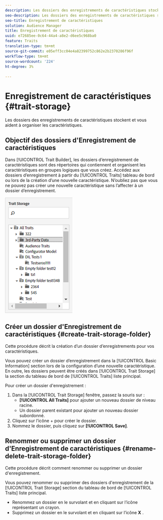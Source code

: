 ```yaml
---
description: Les dossiers des enregistrements de caractéristiques stockent et vous aident à organiser les caractéristiques.
seo-description: Les dossiers des enregistrements de caractéristiques stockent et vous aident à organiser les caractéristiques.
seo-title: Enregistrement de caractéristiques
solution: Audience Manager
title: Enregistrement de caractéristiques
uuid: e72685ee-0c64-44a4-a8e2-d6ee5c968ba0
feature: Traits
translation-type: tm+mt
source-git-commit: e05eff3cc04e4a82399752c862e2b2370286f96f
workflow-type: tm+mt
source-wordcount: '224'
ht-degree: 3%

---
```



# Enregistrement de caractéristiques {#trait-storage}

Les dossiers des enregistrements de caractéristiques stockent et vous aident à organiser les caractéristiques.

<!-- c_tb_storage.xml -->

## Objectif des dossiers d&#39;Enregistrement de caractéristiques

Dans [!UICONTROL Trait Builder], les dossiers d’enregistrement de caractéristiques sont des répertoires qui contiennent et organisent les caractéristiques en groupes logiques que vous créez. Accédez aux dossiers d’enregistrement à partir du [!UICONTROL Traits] tableau de bord ou lors de la création d’une nouvelle caractéristique. N’oubliez pas que vous ne pouvez pas créer une nouvelle caractéristique sans l’affecter à un dossier d’enregistrement.

![](assets/tb_storage.png)

## Créer un dossier d&#39;Enregistrement de caractéristiques {#create-trait-storage-folder}

Cette procédure décrit la création d’un dossier d’enregistrements pour vos caractéristiques.

<!-- t_tb_create_storage.xml -->

Vous pouvez créer un dossier d’enregistrement dans la [!UICONTROL Basic Information] section lors de la configuration d’une nouvelle caractéristique. En outre, les dossiers peuvent être créés dans [!UICONTROL Trait Storage] la section du tableau de bord de [!UICONTROL Traits] liste principal.

Pour créer un dossier d&#39;enregistrement :

1. Dans la [!UICONTROL Trait Storage] fenêtre, passez la souris sur :
   * **[!UICONTROL All Traits]** pour ajouter un nouveau dossier de niveau racine.
   * Un dossier parent existant pour ajouter un nouveau dossier subordonné.
1. Cliquez sur l’icône + pour créer le dossier.
1. Nommez le dossier, puis cliquez sur **[!UICONTROL Save]**.

## Renommer ou supprimer un dossier d&#39;Enregistrement de caractéristiques {#rename-delete-trait-storage-folder}

Cette procédure décrit comment renommer ou supprimer un dossier d&#39;enregistrement.

<!-- t_tb_rename_delete_storage.xml -->

Vous pouvez renommer ou supprimer des dossiers d&#39;enregistrement de la [!UICONTROL Trait Storage] section du tableau de bord de [!UICONTROL Traits] liste principal.

* Renommez un dossier en le survolant et en cliquant sur l’icône représentant un crayon.
* Supprimez un dossier en le survolant et en cliquant sur l’icône **X** .